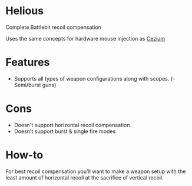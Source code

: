# Helious
Complete Battlebit recoil compensation

Uses the same concepts for hardware mouse injection as [Cezium](https://github.com/StrateimTech/Cezium)

# Features
* Supports all types of weapon configurations along with scopes. (- Semi/burst guns)

# Cons
* Doesn't support horizontal recoil compensation
* Doesn't support burst & single fire modes

# How-to
For best recoil compensation you'll want to make a weapon setup with the least amount of horizontal recoil at the sacrifice of vertical recoil.